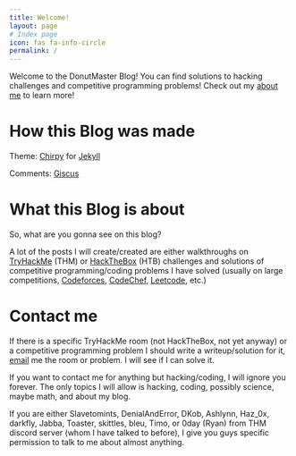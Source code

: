 ```yaml
---
title: Welcome!
layout: page
# Index page
icon: fas fa-info-circle
permalink: /
---
```


Welcome to the DonutMaster Blog! You can find solutions to hacking challenges and competitive programming problems! Check out my [about me](https://donutmaster.github.io/about-me) to learn more!

# How this Blog was made

Theme: [Chirpy](https://github.com/cotes2020/jekyll-theme-chirpy) for [Jekyll](https://jekyllrb.com/)

Comments: [Giscus](https://giscus.app)

# What this Blog is about
So, what are you gonna see on this blog?

A lot of the posts I will create/created are either walkthroughs on [TryHackMe](https://tryhackme.com/) (THM) or [HackTheBox](https://app.hackthebox.com/) (HTB) challenges and solutions of competitive programming/coding problems I have solved (usually on large competitions, [Codeforces](https://codeforces.com/), [CodeChef](https://www.codechef.com/), [Leetcode](https://leetcode.com/), etc.)

# Contact me
If there is a specific TryHackMe room (not HackTheBox, not yet anyway) or a competitive programming problem I should write a writeup/solution for it, [email](mailto:DonutMaster1337@proton.me) me the room or problem. I will see if I can solve it.

If you want to contact me for anything but hacking/coding, I will ignore you forever. The only topics I will allow is hacking, coding, possibly science, maybe math, and about my blog.

If you are either Slavetomints, DenialAndError, DKob, Ashlynn, Haz_0x, darkfly, Jabba, Toaster, skittles, bleu, Timo, or 0day (Ryan) from THM discord server (whom I have talked to before), I give you guys specific permission to talk to me about almost anything.
